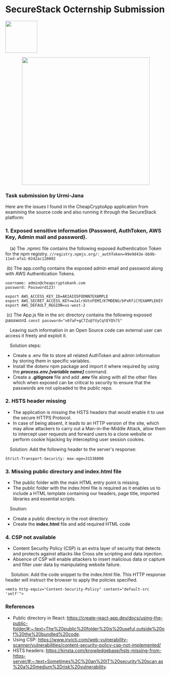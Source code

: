 
# SecureStack Octernship Submission
<img src="https://user-images.githubusercontent.com/53075480/213182217-c8ef7bd5-9ffe-4201-9763-c157206a5910.png" width="100">

<a href="https://securestack.com" target=”_blank” rel="noopener noreferrer"><center><img src="https://securestack.com/wp-content/uploads/2021/09/securestack-horizontal.png" width="400"/></center></a>

### Task submission by Urmi-Jana

Here are the issues I found in the CheapCryptoApp application from examining the source code and also running it through the SecureStack platform:

### 1. Exposed sensitive information (Password, AuthToken, AWS Key, Admin mail and password).

&emsp;(a) The .npmrc file contains the following exposed Authentication Token for the npm registry. 
`
//registry.npmjs.org/:_authToken=99e9d43e-bb9b-11ed-afa1-0242ac120002
`

&nbsp;(b) The app.config contains the exposed admin email and password along with AWS Authentication Tokens.
```
username: admin@cheapcryptobank.com
password: Password123!

export AWS_ACCESS_KEY_ID=AKIAIOSFODNN7EXAMPLE
export AWS_SECRET_ACCESS_KEY=wJalrXUtnFEMI/K7MDENG/bPxRfiCYEXAMPLEKEY
export AWS_DEFAULT_REGION=us-west-2
```
&nbsp;(c) The App.js file in the src directory contains the following exposed password. 
`
const password="v6faF+gC7Zs@?VyCqtEYQ%?S"
`

&emsp;Leaving such information in an Open Source code can external user can access it freely and exploit it.

&emsp;Solution steps: 
- Create a .env file to store all related AuthToken and admin information by storing them in specific variables.
- Install the dotenv npm package and import it where required by using the _**process.env.[variable name]**_ command.
- Create a **.gitignore** file and add **.env** file along with all the other files which when exposed can be critical to security to ensure that the passwords are not uploaded to the public repo.

### 2. HSTS header missing

- The application is missing the HSTS headers that would enable it to use the secure HTTPS Protocol.
- In case of being absent, it leads to an HTTP version of the site, which may allow attackers to carry out a Man-in-the-Middle Attack, allow them to intercept user requests and forward users to a clone website or perform cookie hijacking by intercepting user session cookies.

&emsp;Solution: Add the following header to the server's response:
```
Strict-Transport-Security: max-age=31536000
```
### 3. Missing public directory and index.html file
- The public folder with the main HTML entry point is missing.
- The public folder with the index.html file is required as it enables us to include a HTML template containing our headers, page title, imported libraries and essential scripts.

&emsp;Soution:
- Create a public directory in the root directory
- Create the **index.html** file and add required HTML code

### 4. CSP not available 
- Content Security Policy (CSP) is an extra layer of security that detects and protects against attacks like Cross site scripting and data injection.
- Absence of CSP will enable attackers to insert malicious data or capture and filter user data by manipulating website failure.

&emsp; Solution: Add the code snippet to the index.html file. This HTTP response header will instruct the browser to apply the policies specified.
```
<meta http-equiv="Content-Security-Policy" content="default-src 'self'">
```

### References
- Public directory in React: https://create-react-app.dev/docs/using-the-public-folder/#:~:text=The%20public%20folder%20is%20useful,outside%20of%20the%20bundled%20code.
- Using CSP: https://www.invicti.com/web-vulnerability-scanner/vulnerabilities/content-security-policy-csp-not-implemented/
- HSTS headers: https://kinsta.com/knowledgebase/hsts-missing-from-https-server/#:~:text=Sometimes%2C%20an%20IT%20security%20scan,as%20a%20medium%2Drisk%20vulnerability.
